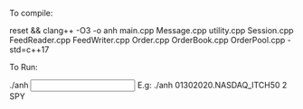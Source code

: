 To compile:

reset && clang++ -O3 -o anh main.cpp Message.cpp utility.cpp Session.cpp FeedReader.cpp FeedWriter.cpp Order.cpp OrderBook.cpp OrderPool.cpp -std=c++17 


To Run: 

./anh <Input File From NASDAQ> <number of Levels> <Ticker> E.g: 
./anh 01302020.NASDAQ_ITCH50 2 SPY
